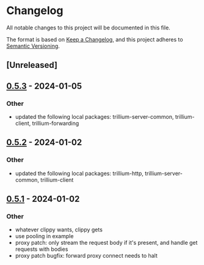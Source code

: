 # Changelog
All notable changes to this project will be documented in this file.

The format is based on [Keep a Changelog](https://keepachangelog.com/en/1.0.0/),
and this project adheres to [Semantic Versioning](https://semver.org/spec/v2.0.0.html).

## [Unreleased]

## [0.5.3](https://github.com/trillium-rs/trillium/compare/trillium-proxy-v0.5.2...trillium-proxy-v0.5.3) - 2024-01-05

### Other
- updated the following local packages: trillium-server-common, trillium-client, trillium-forwarding

## [0.5.2](https://github.com/trillium-rs/trillium/compare/trillium-proxy-v0.5.1...trillium-proxy-v0.5.2) - 2024-01-02

### Other
- updated the following local packages: trillium-http, trillium-server-common, trillium-client

## [0.5.1](https://github.com/trillium-rs/trillium/compare/trillium-proxy-v0.5.0...trillium-proxy-v0.5.1) - 2024-01-02

### Other
- whatever clippy wants, clippy gets
- use pooling in example
- proxy patch: only stream the request body if it's present, and handle get requests with bodies
- proxy patch bugfix: forward proxy connect needs to halt
